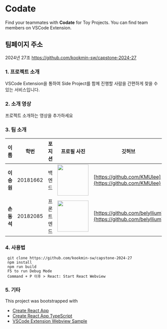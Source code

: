 # Codate
Find your teammates with **Codate** for Toy Projects. You can find team members on VSCode Extension.


## 팀페이지 주소

2024년 27조 
https://github.com/kookmin-sw/capstone-2024-27

### 1. 프로젝트 소개
VSCode Extension을 통하여 Side Project를 함께 진행할 사람을 간편하게 찾을 수 있는 서비스입니다.

### 2. 소개 영상

프로젝트 소개하는 영상을 추가하세요

### 3. 팀 소개

|이름|학번|포지션|프로필 사진|깃허브|
|-----------------------------------| - | - | - | - |
| **이승원**                           | 20181662 | <center>백엔드</center> | <img src="https://github.com/kookmin-sw/capstone-2024-27/assets/89867182/5567f75a-4c3c-47b8-8fef-952a812737c4" width="100" height=auto/> | [https://github.com/KMUlee](https://github.com/KMUlee) |
| **손동석**                           | 20182085 | <center>프론트엔드</center> | <img src="https://github.com/kookmin-sw/capstone-2024-27/assets/89867182/703dfcb4-516e-4ef6-ac8c-60c888e5bd79" width="100" height=auto/> | [https://github.com/belyllium](https://github.com/belyllium)| 



### 4. 사용법

```Test based on macOS.
 git clone https://github.com/kookmin-sw/capstone-2024-27
 npm install
 npm run build
 F5 to run Debug Mode
 Command + P 이후 > React: Start React Webview
```

### 5. 기타

This project was bootstrapped with 
* [Create React App](https://github.com/facebookincubator/create-react-app)
* [Create React App TypeScript](https://github.com/wmonk/create-react-app-typescript)
* [VSCode Extension Webview Sample](https://github.com/Microsoft/vscode-extension-samples/tree/master/webview-sample)
